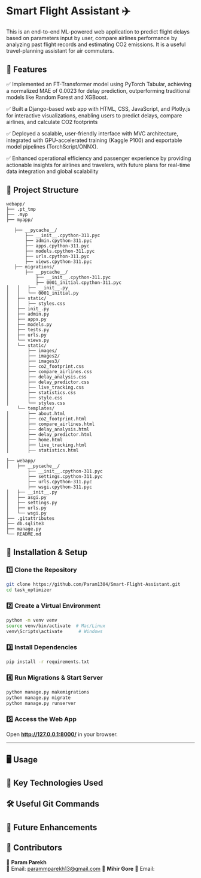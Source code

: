 
# **Smart Flight Assistant ✈️** 
This is an end-to-end ML-powered web application to predict flight delays based on parameters input by user, compare airlines performance by analyzing past flight records and estimating CO2 emissions. It is a useful travel-planning assistant for air commuters. 

## **📌 Features**  
✅ Implemented an FT-Transformer model using PyTorch Tabular, achieving a normalized MAE of 0.0023 for delay prediction, outperforming traditional models like Random Forest and XGBoost.

✅ Built a Django-based web app with HTML, CSS, JavaScript, and Plotly.js for interactive visualizations, enabling users to
 predict delays, compare airlines, and calculate CO2 footprints

✅  Deployed a scalable, user-friendly interface with MVC architecture, integrated with GPU-accelerated training (Kaggle
 P100) and exportable model pipelines (TorchScript/ONNX).

✅ Enhanced operational efficiency and passenger experience by providing actionable insights for airlines and travelers, with
 future plans for real-time data integration and global scalability
 

## **📂 Project Structure** 
```
webapp/
├── .pt_tmp
├── .myp
├── myapp/

   ├── __pycache__/
       ├── __init__.cpython-311.pyc
       ├── admin.cpython-311.pyc
       ├── apps.cpython-311.pyc
       ├── models.cpython-311.pyc
       ├── urls.cpython-311.pyc
       ├── views.cpython-311.pyc
   ├── migrations/
       ├── __pycache__/
           ├── __init__.cpython-311.pyc
           ├── 0001_initial.cpython-311.pyc
│   │   ├── __init__.py
│   │   └── 0001_initial.py
│   ├── static/
│   │   ├── styles.css
│   ├── init_.py
│   ├── admin.py
│   ├── apps.py
│   ├── models.py
│   ├── tests.py
│   ├── urls.py
│   └── views.py
│   └── static/
│       ├── images/
│       ├── images2/
│       ├── images3/
│       ├── co2_footprint.css
│       ├── compare_airlines.css
│       ├── delay_analysis.css
│       ├── delay_predictor.css
│       ├── live_tracking.css
│       ├── statistics.css
│       ├── style.css
│       └── styles.css
    └── templates/
│       ├── about.html
│       ├── co2_footprint.html
│       ├── compare_airlines.html
│       ├── delay_analysis.html
│       ├── delay_predictor.html
│       ├── home.html
│       ├── live_tracking.html
│       ├── statistics.html

├── webapp/
│   ├── __pycache__/
        ├── __init__.cpython-311.pyc
        ├── settings.cpython-311.pyc
        ├── urls.cpython-311.pyc
        ├── wsgi.cpython-311.pyc
│   ├── __init__.py
│   ├── asgi.py
│   ├── settings.py
│   ├── urls.py
│   └── wsgi.py
├── .gitattributes
├── db.sqlite3
├── manage.py
└── README.md
```


## **🚀 Installation & Setup**
### **1️⃣ Clone the Repository**  
```sh
git clone https://github.com/Param1304/Smart-Flight-Assistant.git
cd task_optimizer
```

### **2️⃣ Create a Virtual Environment**  
```sh
python -m venv venv
source venv/bin/activate  # Mac/Linux
venv\Scripts\activate      # Windows
```

### **3️⃣ Install Dependencies**  
```sh
pip install -r requirements.txt
```

### **4️⃣ Run Migrations & Start Server**  
```sh
python manage.py makemigrations
python manage.py migrate
python manage.py runserver
```

### **5️⃣ Access the Web App**  
Open **http://127.0.0.1:8000/** in your browser.

---

## **🖥️ Usage**

## **📌 Key Technologies Used**

## **🛠️ Useful Git Commands**

## **🚀 Future Enhancements**  

## **📌 Contributors** 
👤 **Param Parekh**   
📧 Email: parammparekh13@gmail.com
👤 **Mihir Gore** 
📧 Email: 



